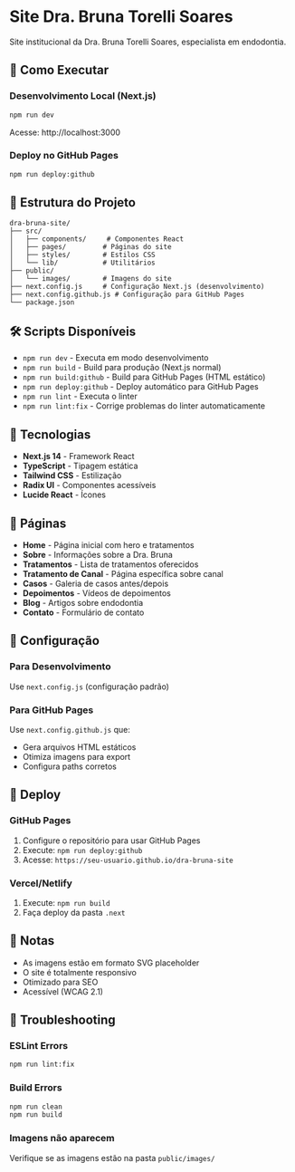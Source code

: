 # Site Dra. Bruna Torelli Soares

Site institucional da Dra. Bruna Torelli Soares, especialista em endodontia.

## 🚀 Como Executar

### Desenvolvimento Local (Next.js)
```bash
npm run dev
```
Acesse: http://localhost:3000

### Deploy no GitHub Pages
```bash
npm run deploy:github
```

## 📁 Estrutura do Projeto

```
dra-bruna-site/
├── src/
│   ├── components/     # Componentes React
│   ├── pages/         # Páginas do site
│   ├── styles/        # Estilos CSS
│   └── lib/           # Utilitários
├── public/
│   └── images/        # Imagens do site
├── next.config.js     # Configuração Next.js (desenvolvimento)
├── next.config.github.js # Configuração para GitHub Pages
└── package.json
```

## 🛠️ Scripts Disponíveis

- `npm run dev` - Executa em modo desenvolvimento
- `npm run build` - Build para produção (Next.js normal)
- `npm run build:github` - Build para GitHub Pages (HTML estático)
- `npm run deploy:github` - Deploy automático para GitHub Pages
- `npm run lint` - Executa o linter
- `npm run lint:fix` - Corrige problemas do linter automaticamente

## 🎨 Tecnologias

- **Next.js 14** - Framework React
- **TypeScript** - Tipagem estática
- **Tailwind CSS** - Estilização
- **Radix UI** - Componentes acessíveis
- **Lucide React** - Ícones

## 📱 Páginas

- **Home** - Página inicial com hero e tratamentos
- **Sobre** - Informações sobre a Dra. Bruna
- **Tratamentos** - Lista de tratamentos oferecidos
- **Tratamento de Canal** - Página específica sobre canal
- **Casos** - Galeria de casos antes/depois
- **Depoimentos** - Vídeos de depoimentos
- **Blog** - Artigos sobre endodontia
- **Contato** - Formulário de contato

## 🔧 Configuração

### Para Desenvolvimento
Use `next.config.js` (configuração padrão)

### Para GitHub Pages
Use `next.config.github.js` que:
- Gera arquivos HTML estáticos
- Otimiza imagens para export
- Configura paths corretos

## 🚀 Deploy

### GitHub Pages
1. Configure o repositório para usar GitHub Pages
2. Execute: `npm run deploy:github`
3. Acesse: `https://seu-usuario.github.io/dra-bruna-site`

### Vercel/Netlify
1. Execute: `npm run build`
2. Faça deploy da pasta `.next`

## 📝 Notas

- As imagens estão em formato SVG placeholder
- O site é totalmente responsivo
- Otimizado para SEO
- Acessível (WCAG 2.1)

## 🐛 Troubleshooting

### ESLint Errors
```bash
npm run lint:fix
```

### Build Errors
```bash
npm run clean
npm run build
```

### Imagens não aparecem
Verifique se as imagens estão na pasta `public/images/`